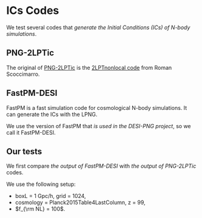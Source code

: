 # ICs Codes

We test several codes that *generate the Initial Conditions (ICs) of N-body simulations*.


## PNG-2LPTic

The original of [PNG-2LPTic](https://github.com/SiyiZhao/PNG-2LPTic) is the [2LPTnonlocal code](https://cosmo.nyu.edu/roman/2LPT/) from Roman Scoccimarro.

## FastPM-DESI

FastPM is a fast simulation code for cosmological N-body simulations. It can generate the ICs with the LPNG.

We use the version of FastPM that *is used in the DESI-PNG project*, so we call it FastPM-DESI.


## Our tests

We first compare *the output of FastPM-DESI* with *the output of PNG-2LPTic* codes.

We use the following setup:
- boxL = 1 Gpc/h, grid = 1024, 
- cosmology = Planck2015Table4LastColumn, z = 99,
- $f_{\rm NL} = 100$.